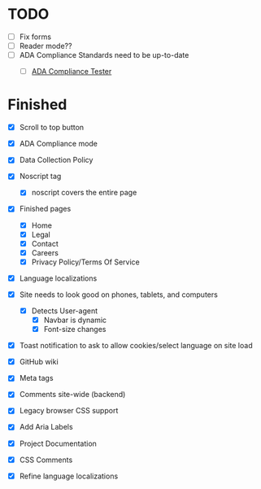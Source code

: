 # TODO

- [ ] Fix forms
- [ ] Reader mode??
- [ ] ADA Compliance Standards need to be up-to-date
  - [ ] [ADA Compliance Tester](https://accessibe.com/accessscan?website=odysseyoutfits.vercel.app)


# Finished

- [x] Scroll to top button
- [x] ADA Compliance mode
- [x] Data Collection Policy
- [x] Noscript tag
  - [x] noscript covers the entire page
- [x] Finished pages
  - [x] Home
  - [x] Legal
  - [x] Contact
  - [x] Careers
  - [x] Privacy Policy/Terms Of Service
- [x] Language localizations
- [x] Site needs to look good on phones, tablets, and computers
  - [x] Detects User-agent
    - [x] Navbar is dynamic
    - [x] Font-size changes
- [x] Toast notification to ask to allow cookies/select language on site load
- [x] GitHub wiki
- [x] Meta tags
- [x] Comments site-wide (backend)
- [x] Legacy browser CSS support
- [x] Add Aria Labels
- [x] Project Documentation
- [x] CSS Comments
- [x] Refine language localizations
 
